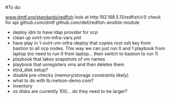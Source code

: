 #To do:


www.dmtf.org/standards/redfish
look at http:192.168.5.11/redfish/v1/ check for api
github.com/dmtf
github.com/dell/redfish-ansible-module

- deploy idm to have ldap provider for ocp
- clean up ovirt-vm-infra-vars.yml
- have play in 1-ovirt-vm-infra-deploy that copies root ssh key from bastion to all ocp nodes. This way we can just run 0 and 1 playbook from laptop (no need to run 0 from laptop... then switch to bastion to run 1)
- playbook that takes snapshots of vm names
- playbook that unregisters vms and then deletes them
- etcd_disk setup?
- disable pre-checks (memory/storage constraints likely)
- what to do with lb.rnelson-demo.com?
- inventory
- os disks are currently 10G... do they need to be larger?
